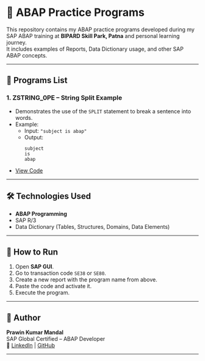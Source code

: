 # 🚀 ABAP Practice Programs

This repository contains my ABAP practice programs developed during my SAP ABAP training at **BIPARD Skill Park, Patna** and personal learning journey.  
It includes examples of Reports, Data Dictionary usage, and other SAP ABAP concepts.

---

## 📌 Programs List

### 1. **ZSTRING_0PE** – String Split Example
- Demonstrates the use of the `SPLIT` statement to break a sentence into words.
- Example:
  - Input: `"subject is abap"`
  - Output:  
    ```
    subject
    is
    abap
    ```
- [View Code](abap-string-split.abap)

---


## 🛠 Technologies Used
- **ABAP Programming**
- SAP R/3
- Data Dictionary (Tables, Structures, Domains, Data Elements)

---

## 📄 How to Run
1. Open **SAP GUI**.
2. Go to transaction code `SE38` or `SE80`.
3. Create a new report with the program name from above.
4. Paste the code and activate it.
5. Execute the program.

---

## 👤 Author
**Prawin Kumar Mandal**  
SAP Global Certified – ABAP Developer  
📌 [LinkedIn](https://linkedin.com/in/prawin89) | [GitHub](https://github.com/prawin81)

---
